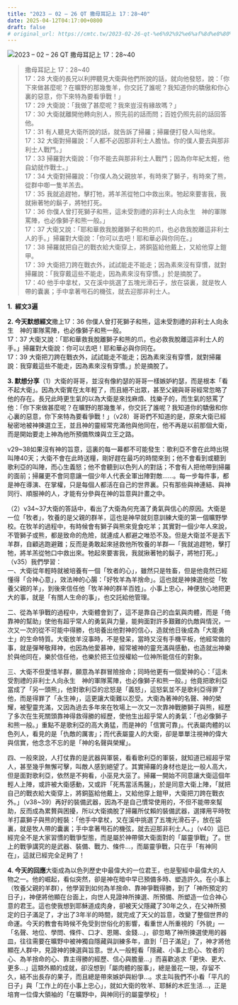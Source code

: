 ```yaml
---
title: "2023 – 02 – 26 QT 撒母耳記上 17：28~40"
date: 2025-04-12T04:17:00+0800
draft: false
# original_url: https://cmtc.tw/2023-02-26-qt-%e6%92%92%e6%af%8d%e8%80%b3%e8%a8%98%e4%b8%8a-17%ef%bc%9a2840
---
```


![2023 – 02 – 26 QT 撒母耳記上 17：28~40](/images/qt.jpg  "2023 – 02 – 26 QT 撒母耳記上 17：28~40")

> 撒母耳記上 17：28~40  
> 17：28 大衛的長兄以利押聽見大衛與他們所說的話，就向他發怒，說：「你下來做甚麼呢？在曠野的那幾隻羊，你交託了誰呢？我知道你的驕傲和你心裏的惡意，你下來特為要看爭戰！」  
> 17：29 大衛說：「我做了甚麼呢？我來豈沒有緣故嗎？」  
> 17：30 大衛就離開他轉向別人，照先前的話而問；百姓仍照先前的話回答他。  
> 17：31 有人聽見大衛所說的話，就告訴了掃羅；掃羅便打發人叫他來。  
> 17：32 大衛對掃羅說：「人都不必因那非利士人膽怯。你的僕人要去與那非利士人戰鬥。」  
> 17：33 掃羅對大衛說：「你不能去與那非利士人戰鬥；因為你年紀太輕，他自幼就作戰士。」  
> 17：34 大衛對掃羅說：「你僕人為父親放羊，有時來了獅子，有時來了熊，從群中啣一隻羊羔去。  
> 17：35 我就追趕牠，擊打牠，將羊羔從牠口中救出來。牠起來要害我，我就揪著牠的鬍子，將牠打死。  
> 17：36 你僕人曾打死獅子和熊，這未受割禮的非利士人向永生　神的軍隊罵陣，也必像獅子和熊一般。」  
> 17：37 大衛又說：「耶和華救我脫離獅子和熊的爪，也必救我脫離這非利士人的手。」掃羅對大衛說：「你可以去吧！耶和華必與你同在。」  
> 17：38 掃羅就把自己的戰衣給大衛穿上，將銅盔給他戴上，又給他穿上鎧甲。  
> 17：39 大衛把刀跨在戰衣外，試試能走不能走；因為素來沒有穿慣，就對掃羅說：「我穿戴這些不能走，因為素來沒有穿慣。」於是摘脫了。  
> 17：40 他手中拿杖，又在溪中挑選了五塊光滑石子，放在袋裏，就是牧人帶的囊裏；手中拿著甩石的機弦，就去迎那非利士人。

**1.  經文3遍**

**2. 今天默想經文**撒上17：36 你僕人曾打死獅子和熊，這未受割禮的非利士人向永生　神的軍隊罵陣，也必像獅子和熊一般。  
17：37 大衛又說：「耶和華救我脫離獅子和熊的爪，也必救我脫離這非利士人的手。」掃羅對大衛說：你可以去吧！耶和華必與你同在。  
17：39 大衛把刀跨在戰衣外，試試能走不能走；因為素來沒有穿慣，就對掃羅說：我穿戴這些不能走，因為素來沒有穿慣。」於是摘脫了。

**3. 默想分享**（1）大衛的哥哥，並沒有像約瑟的哥哥一樣嫉妒約瑟，而是根本「看不起大衛」。因為大衛實在太年輕了，而且絕不出眾，甚至父親與哥哥經常忽略了他的存在。長兄此時更生氣的以為大衛是來找麻煩、找樂子的，而生氣的怒罵了他：「你下來做甚麼呢？在曠野的那幾隻羊，你交託了誰呢？我知道你的驕傲和你心裏的惡意，你下來特為要看爭戰！」（v28）哥哥們不知道的是，原來大衛已經秘密地被神揀選立王，並且神的靈經常充滿他與他同在，他不再是以前那個大衛，而是開始要走上神為他所預備熬煉與立王之路。

v29~38如果沒有神的旨意，這裏的每一幕都不可能發生：歌利亞不會在此時出現叫陣40天；大衛不會在此時送糧，剛好趕在最巧的時間來到；他不會看到或聽到歌利亞的叫陣，而心生義怒；他不會聽到以色列人的對話；不會有人把他帶到掃羅的面前；掃羅更不會同意讓一個少年人代表全軍出陣對敵……。每一步每件事，都是神在導演、在掌權，只是每個人都活在自己的世界裏。只有那些與神連結、與神同行、順服神的人，才能有分參與在神的旨意與計畫之中。

（2）v34~37大衛的答話中，看出了大衛為何充滿了勇氣與信心的原因。大衛是一位「牧者」，牧養的是父親的群羊，這也是神早就刻意訓練大衛的第一個曠野學校。在牧羊的過程中，有時候會有獅子與熊來覓食吃羊；其實對一個少年人來說，不管獅子或熊，都是致命的危險，就連成人都避之唯恐不及。但是大衛並不是丟下羊群，自顧逃跑避難；反而是勇敢起來拯救他所牧養的羊群—「我就追趕牠，擊打牠，將羊羔從牠口中救出來。牠起來要害我，我就揪著牠的鬍子，將牠打死。」（v35）我們學習：  
一、大衛從年輕時就被培養有一個「牧者的心」，雖然只是牲畜，但是他竟然已經懂得「合神心意」，效法神的心腸：「好牧羊為羊捨命」。這也就是神揀選他從「牧養父親的羊」，到後來信任他「牧羊神的群羊百姓」。小事上忠心，神便放心地把更大的事，就是「有關人生命的事」，也交託給他管理。

二、從為羊爭戰的過程中，大衛體會到了，這不是靠自己的血氣與肉體，而是「倚靠神的幫助」使他有超乎常人的勇氣與力量，能夠面對許多艱難的仇敵與情況，一次又一次的從不可能中得勝，也培養出他對神的信心，造就他日後成為「大能勇士」的生命特質。大衛放羊沒事時，不是發呆，當時又沒有手機平板，他經常做的事，就是彈琴敬拜神，也因為他愛慕神，經常被神的靈充滿與感動，也造就出神樂於與他同在，樂於信任他，也樂於把王位授權給一位神所能信任的對象。

三、大衛不但愛惜羊群，願意為羊群冒險捨命；同時他更有一個愛神的心：「這未受割禮的非利士人向永生　神的軍隊罵陣，也必像獅子和熊一般。」他竟把歌利亞當成了「另一頭熊」，他對歌利亞的忿怒是「義怒」，這怒氣並不是歌利亞得罪了他，而是得罪了「永生神」，這更讓大衛難以忍受。大衛為著神的名聲、神的榮耀，被聖靈充滿，又因為過去多年來在牧場上一次又一次靠神戰勝獅子與熊，經歷了多次在生死關頭靠神得救得勝的經歷，使他生出超乎常人的勇氣：「也必像獅子和熊一般。」重點不是歌利亞的高大勇猛，而是神的「信實可靠」。代表屬肉體的以色列人，看見的是「仇敵的厲害」；而代表屬靈人的大衛，卻是單單注視神的偉大與信實，他念念不忘的是「神的名聲與榮耀」。

四、一般來說，人打仗靠的是武器與軍裝，看看歌利亞的軍裝，就知道已經超乎常人，甚至幾乎無懈可擊，叫敵人感到絕望了。其實掃羅的身材也是比一般人高大，但是面對歌利亞，依然是不夠看，小巫見大巫了。掃羅一開始不同意讓大衛這個年輕人上陣，或許被大衛感動，又或許「死馬當活馬醫」，於是同意大衛上陣，「就把自己的戰衣給大衛穿上，將銅盔給他戴上，又給他穿上鎧甲，大衛把刀跨在戰衣外。」（v38~39）再好的裝備武器，因為不是自己慣常使用的，不但不能帶來幫助，反而成為累贅與困擾，所以大衛摘脫了掃羅所仗賴的裝備武器，選擇用平時牧羊打贏獅子與熊的輕裝：「他手中拿杖，又在溪中挑選了五塊光滑石子，放在袋裏，就是牧人帶的囊裏；手中拿著甩石的機弦，就去迎那非利士人。」（v40）這已經完全不是大家習慣的戰爭型態，而是屬於神帶領大衛面對的「屬靈爭戰」了。世上的戰爭講究的是武器、裝備、戰力、條件…，而屬靈爭戰，只在乎「有神同在」，這就已經完全足夠了！

**4. 今天的回應**大衛成為以色列歷史中最偉大的一位君王，也是聖經中最偉大的人物之一。他的崛起，看似突然，卻是神在暗中早已預備多時、塑造許久。在小事上（牧養父親的羊群），他學習到如何為羊捨命、靠神爭戰得勝，到了「神所預定的日子」，神便將他顯在台面上，向世人見證神所揀選、所預備、所塑造一位合神心意的君王。這也使我想到耶穌道成肉身，卻被天父隱藏了30年之久，在父神所預定的日子滿足了，才出了3年半的時間，就完成了天父的旨意，改變了整個世界的命運。今天的教會有時候不免受到世俗化的影響，看重世人所重視的「外貌」—「名聲、地位、學問、條件、口才、恩賜、金錢…」，卻忽略了神所揀選使用的器皿，往往需要在曠野中被神獨自隱藏與訓練多年，直到「日子滿足」了，神才將他顯在人群中，見證神的揀選與旨意。世人一般輕看「隱藏、小事上忠心、牧者的心、為羊捨命的心、靠主得勝的經歷、信心與膽量…」而喜歡追求「更快、更大、更多…」這類外顯的成就，卻沒想到「屬肉體的服事」，總是曇花一現，存留不久，結不出長存的果子，而且總是帶來嫉妒與紛爭…。求主叫我們不小看「平凡的日子」與「工作上的在小事上忠心」，就如大衛的牧羊、耶穌的木匠生活…，正是培育一位偉大領袖的「在曠野中，與神同行的屬靈學校」！